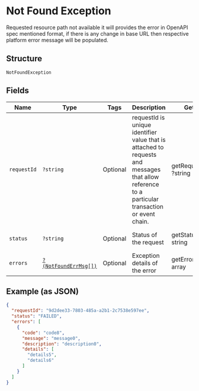 
# Not Found Exception

Requested resource path not available it will provides the error in OpenAPI spec mentioned format, if there is any change in base URL then respective platform error message will be populated.

## Structure

`NotFoundException`

## Fields

| Name | Type | Tags | Description | Getter | Setter |
|  --- | --- | --- | --- | --- | --- |
| `requestId` | `?string` | Optional | requestId is unique identifier value that is attached to requests and messages that allow reference to a particular transaction or event chain. | getRequestId(): ?string | setRequestId(?string requestId): void |
| `status` | `?string` | Optional | Status of the request | getStatus(): ?string | setStatus(?string status): void |
| `errors` | [`?(NotFoundErrMsg[])`](../../doc/models/not-found-err-msg.md) | Optional | Exception details of the error | getErrors(): ?array | setErrors(?array errors): void |

## Example (as JSON)

```json
{
  "requestId": "9d2dee33-7803-485a-a2b1-2c7538e597ee",
  "status": "FAILED",
  "errors": [
    {
      "code": "code8",
      "message": "message0",
      "description": "description0",
      "details": [
        "details5",
        "details6"
      ]
    }
  ]
}
```


